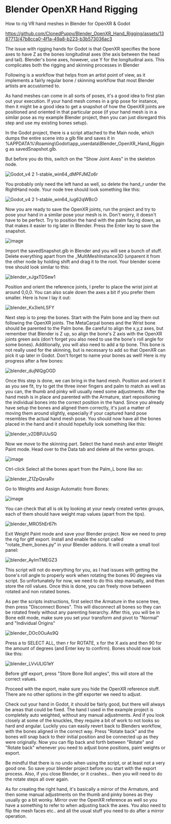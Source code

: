 # Blender OpenXR Hand Rigging
 How to rig VR hand meshes in Blender for OpenXR & Godot

https://github.com/ClonedPuppy/Blender_OpenXR_Hand_Rigging/assets/1387713/47b8cca0-4f1a-49a8-b223-b3b573036ac3

The issue with rigging hands for Godot is that OpenXR specifies the bone axes to have Z as the bones longitudinal axes (the axis between the head and tail). 
Blender's bone axes, however, use Y for the longitudinal axis. This complicates both the rigging and skinning processes in Blender

Following is a workflow that helps from an artist point of view, as it implements a fairly regular bone / skinning workflow that most Blender artists are accustomed to.

As hand meshes can come in all sorts of poses, it's a good idea to first plan out your execution. If your hand mesh comes in a grip pose for instance, then it might be a good idea to get a snapshot of how the OpenXR joints are positioned and oriented in that particular pose (if your hand mesh is in a similar pose as my example Blender project, then you can just disregard this step and use my existing bones setup).

In the Godot project, there is a script attached to the Main node, which dumps the entire scene into a glb file and saves it in %APPDATA%\Roaming\Godot\app_userdata\Blender_OpenXR_Hand_Rigging as savedSnapshot.glb. 

But before you do this, switch on the "Show Joint Axes" in the skeleton node. 

![Godot_v4 2 1-stable_win64_dMPFJMZo6r](https://github.com/ClonedPuppy/Blender_OpenXR_Hand_Rigging/assets/1387713/827cfb93-d376-459d-abc4-25b6ee9606f4)

You probably only need the left hand as well, so delete the hand_r under the RightHand node. Your node tree should look something like this:

![Godot_v4 2 1-stable_win64_lug62qWBcO](https://github.com/ClonedPuppy/Blender_OpenXR_Hand_Rigging/assets/1387713/bff996ee-6080-4d89-b792-bd258bcf9ff1)

Now you are ready to save the OpenXR joints, run the project and try to pose your hand in a similar pose your mesh is in. Don't worry, it doesn't have to be perfect. Try to position the hand with the palm facing down, as that makes it easier to rig later in Blender. 
Press the Enter key to save the snapshot.

![image](https://github.com/ClonedPuppy/Blender_OpenXR_Hand_Rigging/assets/1387713/4954b3e8-4020-4bc4-a19c-fd98b91d4a94)

Import the savedSnapshot.glb in Blender and you will see a bunch of stuff. Delete everything apart from the _MultiMeshInstance3D (unparent it from the other node by holding shift and drag it to the root. Your blender scene tree should look similar to this:

![blender_xJgxTDSew1](https://github.com/ClonedPuppy/Blender_OpenXR_Hand_Rigging/assets/1387713/f1d3b2d4-56fa-4bcd-9a71-603f53b48c57)

Position and orient the reference joints, I prefer to place the wrist joint at around 0,0,0. You can also scale down the axes a bit if you prefer them smaller. Here is how I lay it out:

![blender_Kx3iehLSFY](https://github.com/ClonedPuppy/Blender_OpenXR_Hand_Rigging/assets/1387713/86100050-b264-47a2-b992-b36a27a237df)

Next step is to prep the bones. Start with the Palm bone and lay them out following the OpenXR joints. The MetaCarpal bones and the Wrist bone should be parented to the Palm bone. Be careful to align the x,y,z axes, but remember that Blender is Z up, so align the bone's Z axis with the OpenXR joints green axis (don't forget you also need to use the bone's roll angle for some bones). Additionally, you will also need to add a tip bone. This bone is not really used for the skinning, but is necessary to add so that OpenXR can pick it up later in Godot. Don't forget to name your bones as well! 
Here is my progress after a few bones:

![blender_dujNlQgOGD](https://github.com/ClonedPuppy/Blender_OpenXR_Hand_Rigging/assets/1387713/fc2f351d-ae05-4d92-bed7-31247a2e8156)


Once this step is done, we can bring in the hand mesh. Position and orient it as you see fit, try to get the three inner fingers and palm to match as well as you can, the thumb and pinky will usually need some adjustments.
After the hand mesh is in place and parented with the Armature, start repositioning the individual bones into the correct position in the hand. Since you already have setup the bones and aligned them correctly, it's just a matter of moving them around slightly, especially if your captured hand pose resembles the actual hand mesh pose. 
You should now have all the bones placed in the hand and it should hopefully look something like this:

![blender_v2DBPJUuSQ](https://github.com/ClonedPuppy/Blender_OpenXR_Hand_Rigging/assets/1387713/31652ebb-d75b-419a-92a2-bafd834ebbf0)

Now we move to the skinning part. Select the hand mesh and enter Weight Paint mode. Head over to the Data tab and delete all the vertex groups.

![image](https://github.com/ClonedPuppy/Blender_OpenXR_Hand_Rigging/assets/1387713/1d0ad438-ef7f-4118-b26b-00192918badb)

Ctrl-click Select all the bones apart from the Palm_L bone like so:

![blender_Z1ZpQsraRv](https://github.com/ClonedPuppy/Blender_OpenXR_Hand_Rigging/assets/1387713/c8bf199f-2dd5-428d-a979-89576c227f4b)

Go to Weights and Assign Automatic from Bones:

![image](https://github.com/ClonedPuppy/Blender_OpenXR_Hand_Rigging/assets/1387713/af47e0f4-4fbb-4c47-8b12-8b2733d5537e)

You can check that all is ok by looking at your newly created vertex groups, each of them should have weight map values (apart from the tips).

![blender_MRO5hEr67h](https://github.com/ClonedPuppy/Blender_OpenXR_Hand_Rigging/assets/1387713/d238e987-49ef-441a-85b6-60d94b0ac717)

Exit Weight Paint mode and save your Blender project. Now we need to prep the rig for gltf export. Install and enable the script called "rotate_them_bones.py" in your Blender addons. It will create a small tool panel:

![blender_AyImTMEGZ3](https://github.com/ClonedPuppy/Blender_OpenXR_Hand_Rigging/assets/1387713/163f8079-88f7-4fc3-a18a-a292bbae2b00)

This script will not do everything for you, as I had issues with getting the bone's roll angle to properly work when rotating the bones 90 degrees via script. So unfortunately for now, we need to do this step manually, and then store the roll values. Once this is done, you can freely move between rotated and non rotated bones.

As per the scripts instructions, first select the Armature in the scene tree, then press "Disconnect Bones". This will disconnect all bones so they can be rotated freely without any parenting hierarchy.
After this, you will be in Bone edit mode, make sure you set your transform and pivot to "Normal" and "Individual Origins"

![blender_DOc0OuAs9Q](https://github.com/ClonedPuppy/Blender_OpenXR_Hand_Rigging/assets/1387713/2cca6b6e-fece-45b5-800f-bf1670c59b43)

Press a to SELECT ALL, then r for ROTATE, x for the X axis and then 90 for the amount of degrees (and Enter key to confirm). Bones should now look like this:

![blender_LVvULlG1eY](https://github.com/ClonedPuppy/Blender_OpenXR_Hand_Rigging/assets/1387713/d0395eef-1a1a-44b9-8440-17302178c485)


Before gltf export, press "Store Bone Roll angles", this will store all the correct values.

Proceed with the export, make sure you hide the OpenXR reference stuff. There are no other options in the gltf exporter we need to adjust.

Check out your hand in Godot, it should be fairly good, but there will always be areas that could be fixed. The hand I used in the example project is completely auto weighted, without any manual adjustments. And if you look closely at some of the knuckles, they require a bit of work to not looks so hard and angular. Luckily you can easily revert back to Blenders workflow, with the bones aligned in the correct way. Press "Rotate back" and the bones will snap back to their initial position and be connected up as they were originally.
Now you can flip back and forth between "Rotate" and "Rotate back" whenever you need to adjust bone positions, paint weights or export.

Be mindful that there is no undo when using the script, or at least not a very good one. So save your blender project before you start with the export process. Also, if you close Blender, or it crashes... then you will need to do the rotate steps all over again.

As for creating the right hand, it's basically a mirror of the Armature, and then some manual adjustments on the thumb and pinky bones as they usually go a bit wonky. Mirror over the OpenXR reference as well so you have a something to refer to when adjusting back the axes. You also need to flip the mesh faces etc.. and all the usual stuff you need to do after a mirror operation. 


